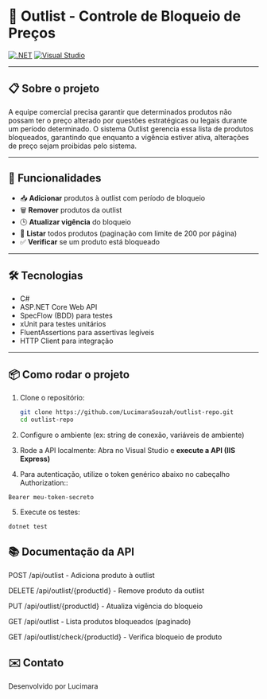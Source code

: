 # 🚫 Outlist - Controle de Bloqueio de Preços

[![.NET](https://img.shields.io/badge/.NET-8-blue?style=flat-square)](https://dotnet.microsoft.com/)
[![Visual Studio](https://img.shields.io/badge/Visual%20Studio-2022-blue?style=flat-square&logo=visual-studio&logoColor=white)](https://visualstudio.microsoft.com/)

---

## 📋 Sobre o projeto

A equipe comercial precisa garantir que determinados produtos não possam ter o preço alterado por questões estratégicas ou legais durante um período determinado.
O sistema Outlist gerencia essa lista de produtos bloqueados, garantindo que enquanto a vigência estiver ativa, alterações de preço sejam proibidas pelo sistema.

---

## 🚀 Funcionalidades

- 📥 **Adicionar** produtos à outlist com período de bloqueio  
- 🗑️ **Remover** produtos da outlist  
- 🕒 **Atualizar vigência** do bloqueio  
- 📄 **Listar** todos produtos (paginação com limite de 200 por página)  
- ✅ **Verificar** se um produto está bloqueado  

---

## 🛠️ Tecnologias

- C#  
- ASP.NET Core Web API  
- SpecFlow (BDD) para testes  
- xUnit para testes unitários  
- FluentAssertions para assertivas legíveis  
- HTTP Client para integração  

---

## 📦 Como rodar o projeto

1. Clone o repositório:  
   ```bash
   git clone https://github.com/LucimaraSouzah/outlist-repo.git
   cd outlist-repo

2. Configure o ambiente (ex: string de conexão, variáveis de ambiente)

3. Rode a API localmente:
Abra no Visual Studio e **execute a API (IIS Express)**

4. Para autenticação, utilize o token genérico abaixo no cabeçalho Authorization::
  ```
  Bearer meu-token-secreto

  ```

5. Execute os testes:
  ```
  dotnet test
  ```

## 📚 Documentação da API
POST /api/outlist - Adiciona produto à outlist

DELETE /api/outlist/{productId} - Remove produto da outlist

PUT /api/outlist/{productId} - Atualiza vigência do bloqueio

GET /api/outlist - Lista produtos bloqueados (paginado)

GET /api/outlist/check/{productId} - Verifica bloqueio de produto


## ✉️ Contato
Desenvolvido por Lucimara
